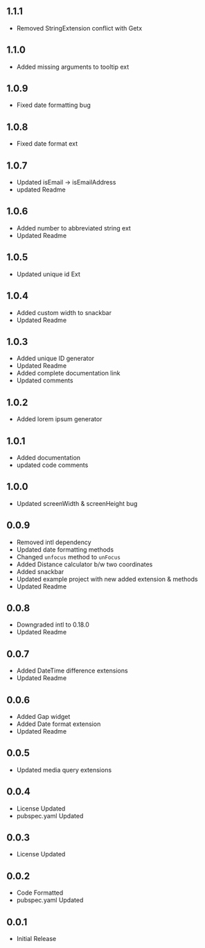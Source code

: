 ## 1.1.1

- Removed StringExtension conflict with Getx

## 1.1.0

- Added missing arguments to tooltip ext

## 1.0.9

- Fixed date formatting bug

## 1.0.8

- Fixed date format ext

## 1.0.7

- Updated isEmail -> isEmailAddress
- updated Readme

## 1.0.6

- Added number to abbreviated string ext
- Updated Readme

## 1.0.5

- Updated unique id Ext

## 1.0.4

- Added custom width to snackbar
- Updated Readme

## 1.0.3

- Added unique ID generator
- Updated Readme
- Added complete documentation link
- Updated comments

## 1.0.2

- Added lorem ipsum generator


## 1.0.1

- Added documentation
- updated code comments


## 1.0.0

- Updated screenWidth & screenHeight bug


## 0.0.9

- Removed intl dependency
- Updated date formatting methods
- Changed `unfocus` method to `unFocus`
- Added Distance calculator b/w two coordinates
- Added snackbar
- Updated example project with new added extension & methods
- Updated Readme


## 0.0.8

- Downgraded intl to 0.18.0
- Updated Readme


## 0.0.7

- Added DateTime difference extensions
- Updated Readme


## 0.0.6

- Added Gap widget
- Added Date format extension
- Updated Readme


## 0.0.5

- Updated media query extensions


## 0.0.4

- License Updated
- pubspec.yaml Updated


## 0.0.3

- License Updated


## 0.0.2

- Code Formatted
- pubspec.yaml Updated


## 0.0.1

- Initial Release
